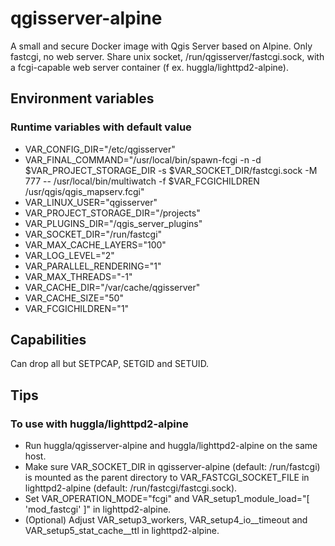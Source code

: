 # qgisserver-alpine
A small and secure Docker image with Qgis Server based on Alpine. Only fastcgi, no web server. Share unix socket, /run/qgisserver/fastcgi.sock, with a fcgi-capable web server container (f ex. huggla/lighttpd2-alpine).

## Environment variables
### Runtime variables with default value
* VAR_CONFIG_DIR="/etc/qgisserver"
* VAR_FINAL_COMMAND="/usr/local/bin/spawn-fcgi -n -d \$VAR_PROJECT_STORAGE_DIR -s \$VAR_SOCKET_DIR/fastcgi.sock -M 777 -- /usr/local/bin/multiwatch -f \$VAR_FCGICHILDREN /usr/qgis/qgis_mapserv.fcgi"
* VAR_LINUX_USER="qgisserver"
* VAR_PROJECT_STORAGE_DIR="/projects"
* VAR_PLUGINS_DIR="/qgis_server_plugins"
* VAR_SOCKET_DIR="/run/fastcgi"
* VAR_MAX_CACHE_LAYERS="100"
* VAR_LOG_LEVEL="2"
* VAR_PARALLEL_RENDERING="1"
* VAR_MAX_THREADS="-1"
* VAR_CACHE_DIR="/var/cache/qgisserver"
* VAR_CACHE_SIZE="50"
* VAR_FCGICHILDREN="1"

## Capabilities
Can drop all but SETPCAP, SETGID and SETUID.

## Tips
### To use with huggla/lighttpd2-alpine
* Run huggla/qgisserver-alpine and huggla/lighttpd2-alpine on the same host.
* Make sure VAR_SOCKET_DIR in qgisserver-alpine (default: /run/fastcgi) is mounted as the parent directory to VAR_FASTCGI_SOCKET_FILE in lighttpd2-alpine (default: /run/fastcgi/fastcgi.sock).
* Set VAR_OPERATION_MODE="fcgi" and VAR_setup1_module_load="[ 'mod_fastcgi' ]" in lighttpd2-alpine.
* (Optional) Adjust VAR_setup3_workers, VAR_setup4_io__timeout and VAR_setup5_stat_cache__ttl in lighttpd2-alpine.
